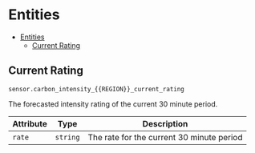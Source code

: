 # Entities

- [Entities](#entities)
  - [Current Rating](#current-rating)

## Current Rating

`sensor.carbon_intensity_{{REGION}}_current_rating`

The forecasted intensity rating of the current 30 minute period.

| Attribute | Type | Description |
|-----------|------|-------------|
| `rate` | `string` | The rate for the current 30 minute period |